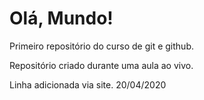 # Olá, Mundo!
 Primeiro repositório do curso de git e github.

Repositório criado durante uma aula ao vivo.

Linha adicionada via site. 20/04/2020
